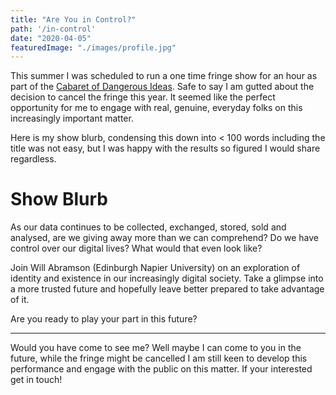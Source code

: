 ```yaml
---
title: "Are You in Control?"
path: '/in-control'
date: "2020-04-05"
featuredImage: "./images/profile.jpg"  
---
```


This summer I was scheduled to run a one time fringe show for an hour as part of the [Cabaret of Dangerous Ideas](https://codi.beltanenetwork.org/). Safe to say I am gutted about the decision to cancel the fringe this year. It seemed like the perfect opportunity for me to engage with real, genuine, everyday folks on this increasingly important matter. 

Here is my show blurb, condensing this down into < 100 words including the title was not easy, but I was happy with the results so figured I would share regardless. 
 
 # Show Blurb
 
As our data continues to be collected, exchanged, stored, sold and analysed, are we giving away more than we can comprehend? Do we have control over our digital lives? What would that even look like? 

Join Will Abramson (Edinburgh Napier University) on an exploration of identity and existence in our increasingly digital society. Take a glimpse into a more trusted future and hopefully leave better prepared to take advantage of it. 

Are you ready to play your part in this future?


<hr/>

Would you have come to see me? Well maybe I can come to you in the future, while the fringe might be cancelled I am still keen to develop this performance and engage with the public on this matter. If your interested get in touch!
